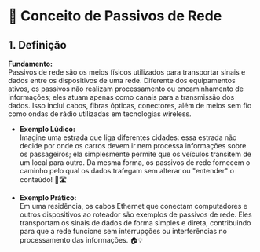 # 📡 Conceito de Passivos de Rede

## 1. Definição
**Fundamento:**  
Passivos de rede são os meios físicos utilizados para transportar sinais e dados entre os dispositivos de uma rede. Diferente dos equipamentos ativos, os passivos não realizam processamento ou encaminhamento de informações; eles atuam apenas como canais para a transmissão dos dados. Isso inclui cabos, fibras ópticas, conectores, além de meios sem fio como ondas de rádio utilizadas em tecnologias wireless.

- **Exemplo Lúdico:**  
  Imagine uma estrada que liga diferentes cidades: essa estrada não decide por onde os carros devem ir nem processa informações sobre os passageiros; ela simplesmente permite que os veículos transitem de um local para outro. Da mesma forma, os passivos de rede fornecem o caminho pelo qual os dados trafegam sem alterar ou "entender" o conteúdo! 🚗🛣️

- **Exemplo Prático:**  
  Em uma residência, os cabos Ethernet que conectam computadores e outros dispositivos ao roteador são exemplos de passivos de rede. Eles transportam os sinais de dados de forma simples e direta, contribuindo para que a rede funcione sem interrupções ou interferências no processamento das informações. 🏠💡